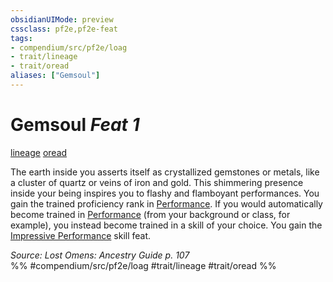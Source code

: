 ```yaml
---
obsidianUIMode: preview
cssclass: pf2e,pf2e-feat
tags:
- compendium/src/pf2e/loag
- trait/lineage
- trait/oread
aliases: ["Gemsoul"]
---
```

# Gemsoul  *Feat 1*  
[lineage](lineage-apg.md "Lineage  Trait")  [oread](oread-b2.md "Oread Ancestry & Heritage Trait")  


The earth inside you asserts itself as crystallized gemstones or metals, like a cluster of quartz or veins of iron and gold. This shimmering presence inside your being inspires you to flashy and flamboyant performances. You gain the trained proficiency rank in [Performance](skills.md#Performance). If you would automatically become trained in [Performance](skills.md#Performance) (from your background or class, for example), you instead become trained in a skill of your choice. You gain the [Impressive Performance](impressive-performance.md) skill feat.

*Source: Lost Omens: Ancestry Guide p. 107*  
%% #compendium/src/pf2e/loag #trait/lineage #trait/oread %%